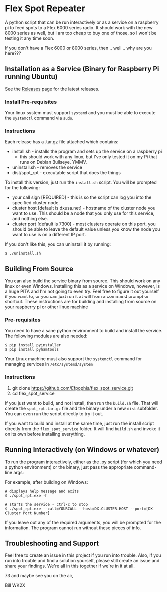 # Flex Spot Repeater

A python script that can be run interactively or as a service on a raspberry pi to feed spots to a Flex 6000 series 
radio. It should work with the new 8000 series as well, but I am too cheap to buy one of those, so I won't be testing 
it any time soon.

If you don't have a Flex 6000 or 8000 series, then .. well .. why are you here???

## Installation as a Service (Binary for Raspberry Pi running Ubuntu)

See the [Releases](https://github.com/Efpophis/flex_spot_service/releases) page for the latest releases.

### Install Pre-requisites

Your linux system must support `systemd` and you must be able to execute the `systemctl` command via `sudo`.

### Instructions

Each release has a .tar.gz file attached which contains:
* install.sh - installs the program and sets up the service on a raspberry pi
   * this should work with any linux, but I've only tested it on my Pi that runs on Debian Bullseye. YMMV.
* uninstall.sh - removes the service
* dist/spot_rpt - executable script that does the things

To install this version, just run the `install.sh` script. You will be prompted for the following:
* your call sign [REQUIRED] - this is so the script can log you into the specified cluster node.
* cluster host [default is dxusa.net] - hostname of the cluster node you want to use. This should be a node that you
  only use for this service, and nothing else.
* cluster port [default is 7300] - most clusters operate on this port. you should be able to leave the default value
  unless you know the node you want to use is on a different IP port.
  
If you don't like this, you can uninstall it by running:
```
$ ./uninstall.sh
```

## Building From Source

You can also build the service binary from source. This should work on any linux or even Windows. Installing this as
a service on Windows, however, is a huge PITA and I'm not going to even try.  Feel free to figure it out yourself
if you want to, or you can just run it at will from a command prompt or shortcut. These instructions are for building
and installing from source on your raspberry pi or other linux machine

### Pre-requisites

You need to have a sane python environment to build and install the service.
The following modules are also needed:

```
$ pip install pyinstaller
$ pip install pyhamtools
```

Your Linux machine must also support the `systemctl` command for managing services in `/etc/systemd/system`

### Instructions

1. git clone https://github.com/Efpophis/flex_spot_service.git
2. cd flex_spot_service

If you just want to build, and not install, then run the `build.sh` file. That will create the `spot_rpt.tar.gz` file
and the binary under a new `dist` subfolder. You can even run the script directly to try it out.

If you want to build and install at the same time, just run the install script directly from the `flex_spot_service`
folder. It will find `build.sh` and invoke it on its own before installing everything.

## Running Interactively (on Windows or whatever)

To run the program interactively, either as the .py script (for which you need a python environment) or the binary,
just pass the appropriate command-line args:

For example, after building on Windows:
```
# displays help message and exits
$ ./spot_rpt.exe -h 

# starts the service - ctrl-c to stop
$ ./spot_rpt.exe --call=YOURCALL --host=DX.CLUSTER.HOST --port=[DX Cluster Port Number]
```

If you leave out any of the required arguments, you will be prompted for the information. The program cannot run
without these pieces of info.

## Troubleshooting and Support

Feel free to create an issue in this project if you run into trouble. Also, if you run into trouble and find a solution
yourself, please still create an issue and share your findings.  We're all in this together if we're in it at all.

73 and maybe see you on the air,

Bill WK2X